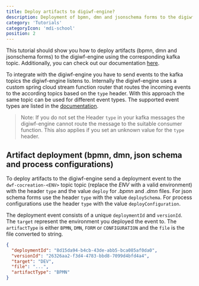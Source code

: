 ```yaml
---
title: Deploy artifacts to digiwf-engine?
description: Deployment of bpmn, dmn and jsonschema forms to the digiwf-engine with kafka
category: 'Tutorials'
categoryIcon: 'mdi-school'
position: 2
---
```


This tutorial should show you how to deploy artifacts (bpmn, dmn and jsonschema forms) to the digiwf-engine using the corresponding kafka topic.
Additionally, you can check out our documentation [here](/resources/documentation/concept/eventbustopics).

To integrate with the digiwf-engine you have to send events to the kafka topics the digiwf-engine listens to.
Internally the digiwf-engine uses a custom spring cloud stream function router that routes the incoming events to the according topics based on the `type` header.
With this approach the same topic can be used for different event types.
The supported event types are listed in the [documentation](/resources/documentation/concept/eventbustopics).

> Note: If you do not set the Header `type` in your kafka messages the digiwf-engine cannot route the message to the suitable consumer function. This also applies if you set an unknown value for the `type` header.


## Artifact deployment (bpmn, dmn, json schema and process configurations)

To deploy artifacts to the digiwf-engine send a deployment event to the `dwf-cocreation-<ENV>` topic topic (replace the *ENV* with a valid environment) with the header `type` and the value `deploy` for *.bpmn* and *.dmn* files. For json schema forms use the header `type` with the value `deploySchema`. For process configurations use the header `type` with the value `deployConfiguration`.

The deployment event consists of a unique `deploymentId` and `versionId`. The `target` represent the environment you deployed the event to. The `artifactType` is either `BPMN`, `DMN`, `FORM` or `CONFIGURATION` and the `file` is the file converted to string.

```json
{
  "deploymentId": "8d15da94-b4cb-43de-abb5-bca085af0da0",
  "versionId": "26326aa2-f3d4-4783-bbd8-7099d4bfd4a4",
  "target": "DEV",
  "file": "...",
  "artifactType": "BPMN"
}
```
